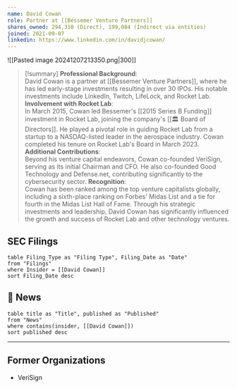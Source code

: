 ```yaml
---
name: David Cowan
role: Partner at [[Bessemer Venture Partners]]
shares_owned: 294,310 (Direct), 199,084 (Indirect via entities)
joined: 2021-09-07
linkedin: https://www.linkedin.com/in/davidjcowan/
---
```


![[Pasted image 20241207213350.png|300]]

>[!summary]
**Professional Background**:  
David Cowan is a partner at [[Bessemer Venture Partners]], where he has led early-stage investments resulting in over 30 IPOs. His notable investments include LinkedIn, Twitch, LifeLock, and Rocket Lab.
**Involvement with Rocket Lab**:  
In March 2015, Cowan led Bessemer's [[2015 Series B Funding]] investment in Rocket Lab, joining the company's [[🏛️ Board of Directors]]. He played a pivotal role in guiding Rocket Lab from a startup to a NASDAQ-listed leader in the aerospace industry. Cowan completed his tenure on Rocket Lab's Board in March 2023.
**Additional Contributions**:  
Beyond his venture capital endeavors, Cowan co-founded VeriSign, serving as its initial Chairman and CFO. He also co-founded Good Technology and Defense.net, contributing significantly to the cybersecurity sector.
**Recognition**:  
Cowan has been ranked among the top venture capitalists globally, including a sixth-place ranking on Forbes' Midas List and a tie for fourth in the Midas List Hall of Fame.
Through his strategic investments and leadership, David Cowan has significantly influenced the growth and success of Rocket Lab and other technology ventures.

## SEC Filings
```dataview
table Filing_Type as "Filing Type", Filing_Date as "Date"
from "Filings"
where Insider = [[David Cowan]]
sort Filing_Date desc
```

## 📰 News
```dataview
table title as "Title", published as "Published"
from "News"
where contains(insider, [[David Cowan]])
sort published desc
```

---
## Former Organizations

- VeriSign